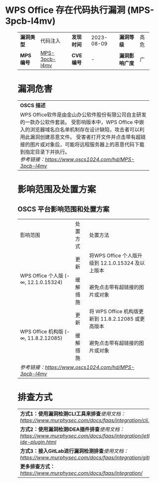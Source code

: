 # WPS Office 存在代码执行漏洞 (MPS-3pcb-l4mv)
<figure class="wp-block-table">
    <table>
        <tbody>
        <tr>
            <td><strong>漏洞类型</strong></td>
            <td>代码注入</td>
            <td><strong>发现时间</strong></td>
            <td>2023-08-09</td>
            <td><strong>漏洞等级</strong></td>
            <td>高危</td>
        </tr>
        <tr>
            <td><strong>MPS编号</strong></td>
            <td><a href="https://www.oscs1024.com/hd/MPS-3pcb-l4mv">MPS-3pcb-l4mv</a></td>
            <td><strong>CVE编号</strong></td>
            <td>-</td>
            <td><strong>漏洞影响广度</strong></td>
            <td>广</td>
        </tr>
        </tbody>
    </table>
</figure>


<figure class="wp-block-table">
    <h1 class="wp-block-heading">漏洞危害</h1>
    <table>
        <tbody>
        <tr>
            <td><strong>OSCS 描述</strong></td>
        </tr>
        <tr>
            <td>WPS Office软件是由金山办公软件股份有限公司自主研发的一款办公软件套装。
受影响版本中，WPS Office 中嵌入的浏览器域名白名单机制存在设计缺陷，攻击者可以利用此漏洞创建恶意文件。
受害者打开文件并点击带有超链接的图片或对象后，可能将远程服务器上的恶意代码下载到指定目录下并执行。<br><em>参考链接：<a
                    href="https://www.oscs1024.com/hd/MPS-3pcb-l4mv">https://www.oscs1024.com/hd/MPS-3pcb-l4mv</a></em>
            </td>
        </tr>
        </tbody>
    </table>
</figure>


<figure class="wp-block-table alignleft">
    <h1 class="wp-block-heading">影响范围及处置方案</h1>
    <h2 class="wp-block-heading"><strong>OSCS</strong> <strong>平台影响范围和处置方案</strong></h2>
    <table>
        <tbody>
        <tr>
            <td>影响范围</td>
            <td>处置方式</td>
            <td>处置方法</td>
        </tr>
        <tr><td rowspan="2">WPS Office 个人版 (-∞, 12.1.0.15324)</td><td>更新</td><td>将WPS Office 个人版升级到 12.1.0.15324 及以上版本</td></tr><tr><td>缓解措施</td><td>避免点击带有超链接的图片或对象</td></tr><tr><td rowspan="2">WPS Office 机构版 (-∞, 11.8.2.12085)</td><td>更新</td><td>将 WPS Office 机构版更新到 11.8.2.12085 或更高版本</td></tr><tr><td>缓解措施</td><td>避免点击带有超链接的图片或对象</td></tr>
        <tr>
            <td colspan="3"><em>参考链接：</em><em><a
                    href="https://www.oscs1024.com/hd/MPS-3pcb-l4mv">https://www.oscs1024.com/hd/MPS-3pcb-l4mv</a></em></td>
        </tr>
        </tbody>
    </table>
</figure>


<figure class="wp-block-table">
    <h1 class="wp-block-heading">排查方式</h1>
    <table>
        <tbody>
        <tr>
            <td><strong>方式1：使用漏洞检测CLI工具来排查</strong><em>使用文档：<a
                    href="https://www.murphysec.com/docs/faqs/integration/cli.html">https://www.murphysec.com/docs/faqs/integration/cli.html</a></em>
            </td>
        </tr>
        <tr>
            <td><strong>方式2：使用漏洞检测IDEA插件排查</strong><em>使用文档：<a
                    href="https://www.murphysec.com/docs/faqs/integration/jetbrains-ide-plugin.html">https://www.murphysec.com/docs/faqs/integration/jetbrains-ide-plugin.html</a></em>
            </td>
        </tr>
        <tr>
            <td><strong>方式3：接入GitLab进行漏洞检测排查</strong><em>使用文档：<a
                    href="https://www.murphysec.com/docs/faqs/integration/gitlab.html">https://www.murphysec.com/docs/faqs/integration/gitlab.html</a></em>
            </td>
        </tr>
        <tr>
            <td><strong>更多排查方式：</strong><em><a
                    href="https://www.murphysec.com/docs/faqs/integration/">https://www.murphysec.com/docs/faqs/integration/</a></em>
            </td>
        </tr>
        </tbody>
    </table>
</figure>